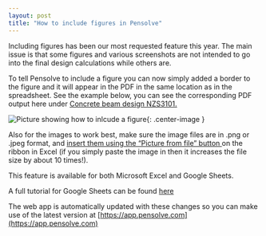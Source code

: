```yaml
---
layout: post
title: "How to include figures in Pensolve"
---
```


Including figures has been our most requested feature this year.
The main issue is that some figures and various screenshots are not intended
 to go into the final design calculations while others are.

To tell Pensolve to include a figure you can now simply added a border
 to the figure and it will appear in the PDF in the same location as in the spreadsheet.
 See the example below, you can see the corresponding PDF output
 here under [Concrete beam design NZS3101.](https://app.pensolve.com/example-files/?ref=blogV2_3)

 ![Picture showing how to inlcude a figure](http://pensolve.com/blog/public/figure-in-spreadsheet-explainer.png){: .center-image }

Also for the images to work best, make sure the image files are in .png or .jpeg format,
and <ins>insert them using the “Picture from file” button </ins> on the ribbon in Excel
(if you simply paste the image in then it increases the file size by about 10 times!).


This feature is available for both Microsoft Excel and Google Sheets.

A full tutorial for Google Sheets can be found [here](http://pensolve.com/blog//2017/05/29/How-to-include-images-in-Pensolve-output-with-Google-sheets/)

The web app is automatically updated with these changes so you can make
use of the latest version at [https://app.pensolve.com](https://app.pensolve.com)


